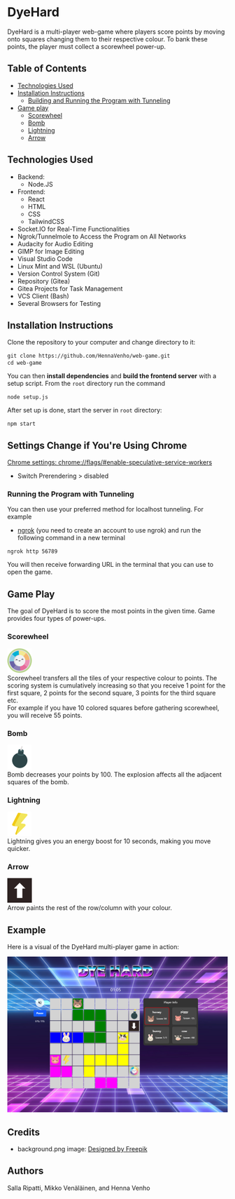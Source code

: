 # DyeHard

DyeHard is a multi-player web-game where players score points by moving onto squares changing them to their respective colour. To bank these points, the player must collect a scorewheel power-up.


## Table of Contents
- [Technologies Used](#technologies-used)
- [Installation Instructions](#installation-instructions)
    - [Building and Running the Program with Tunneling](#building-and-running-the-program-with-tunneling)
- [Game play](#game-play)
    - [Scorewheel](#scorewheel)
    - [Bomb](#bomb)
    - [Lightning](#lightning)
    - [Arrow](#arrow)


## Technologies Used

- Backend: 
    - Node.JS
- Frontend: 
    - React
    - HTML
    - CSS
    - TailwindCSS
- Socket.IO for Real-Time Functionalities
- Ngrok/Tunnelmole to Access the Program on All Networks
- Audacity for Audio Editing
- GIMP for Image Editing
- Visual Studio Code
- Linux Mint and WSL (Ubuntu)
- Version Control System (Git)
- Repository (Gitea)
- Gitea Projects for Task Management
- VCS Client (Bash)
- Several Browsers for Testing


## Installation Instructions

Clone the repository to your computer and change directory to it:

```
git clone https://github.com/HennaVenho/web-game.git
cd web-game
```  

You can then **install dependencies** and **build the frontend server** with a setup script. From the `root` directory run the command 
```console
node setup.js
```   
After set up is done, start the server in `root` directory:  
```console
npm start
```   


## Settings Change if You're Using Chrome

[Chrome settings: chrome://flags/#enable-speculative-service-workers](chrome://flags/#enable-speculative-service-workers)

- Switch Prerendering > disabled


### Running the Program with Tunneling

You can then use your preferred method for localhost tunneling. For example  
- [ngrok](https://ngrok.com/downloads) (you need to create an account to use ngrok) and run the following command in a new terminal  
```console
ngrok http 56789
```
You will then receive forwarding URL in the terminal that you can use to open the game.


## Game Play

The goal of DyeHard is to score the most points in the given time. Game provides four types of power-ups.


### Scorewheel
![Scorewheel](./power-ups/scoreswheel.png)  
Scorewheel transfers all the tiles of your respective colour to points. The scoring system is cumulatively increasing so that you receive 1 point for the first square, 2 points for the second square, 3 points for the third square etc.   
For example if you have 10 colored squares before gathering scorewheel, you will receive 55 points. 


### Bomb
![Bomb](./power-ups/bomb.png)  
Bomb decreases your points by 100. The explosion affects all the adjacent squares of the bomb.


### Lightning
![Lightning](./power-ups/lightning.png)  
Lightning gives you an energy boost for 10 seconds, making you move quicker.


### Arrow
![Arrow](./power-ups/arrow.png)  
Arrow paints the rest of the row/column with your colour.


## Example

Here is a visual of the DyeHard multi-player game in action:

![DyeHard Screenshot](./game-in-progress.png)


## Credits

- background.png image: <a href="http://www.freepik.com">Designed by Freepik</a>


## Authors
Salla Ripatti, Mikko Venäläinen, and Henna Venho